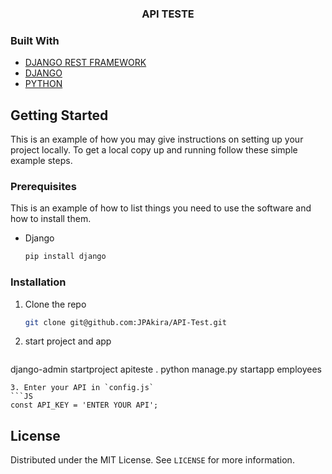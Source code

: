 
  <h3 align="center">API TESTE</h3>

### Built With

* [DJANGO REST FRAMEWORK](https://www.django-rest-framework.org/)
* [DJANGO](https://docs.djangoproject.com/en/4.0/)
* [PYTHON](https://docs.python.org/3/)



<!-- GETTING STARTED -->
## Getting Started

This is an example of how you may give instructions on setting up your project locally.
To get a local copy up and running follow these simple example steps.

### Prerequisites

This is an example of how to list things you need to use the software and how to install them.
* Django
  ```sh
  pip install django

  ```

### Installation

1. Clone the repo
   ```sh
   git clone git@github.com:JPAkira/API-Test.git
   ```
2. start project and app
   ```sh
  django-admin startproject apiteste .
  python manage.py startapp employees
   ```
3. Enter your API in `config.js`
   ```JS
   const API_KEY = 'ENTER YOUR API';
   ```

<!-- LICENSE -->
## License

Distributed under the MIT License. See `LICENSE` for more information.


